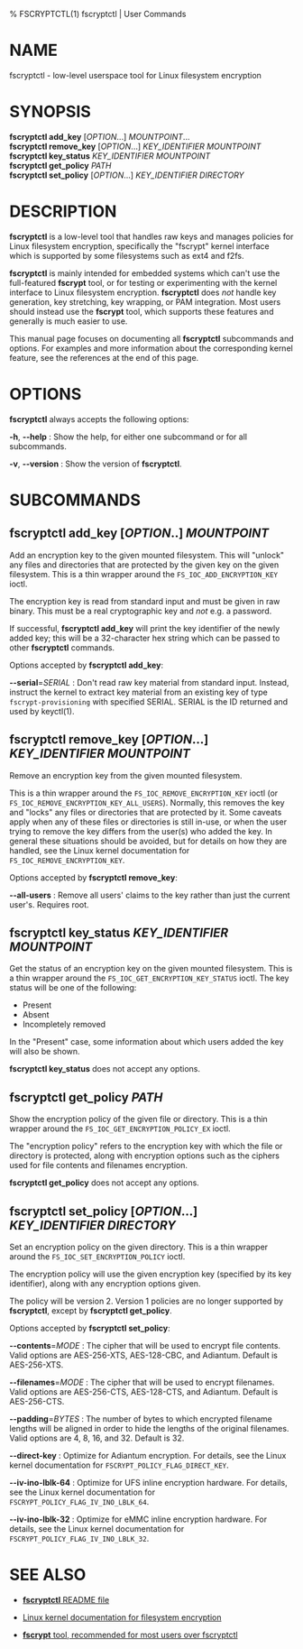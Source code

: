 % FSCRYPTCTL(1) fscryptctl | User Commands

# NAME

fscryptctl - low-level userspace tool for Linux filesystem encryption

# SYNOPSIS
**fscryptctl add_key** [*OPTION*...] *MOUNTPOINT*... \
**fscryptctl remove_key** [*OPTION*...] *KEY_IDENTIFIER* *MOUNTPOINT* \
**fscryptctl key_status** *KEY_IDENTIFIER* *MOUNTPOINT* \
**fscryptctl get_policy** *PATH* \
**fscryptctl set_policy** [*OPTION*...] *KEY_IDENTIFIER* *DIRECTORY*

# DESCRIPTION

**fscryptctl** is a low-level tool that handles raw keys and manages policies
for Linux filesystem encryption, specifically the "fscrypt" kernel interface
which is supported by some filesystems such as ext4 and f2fs.

**fscryptctl** is mainly intended for embedded systems which can't use the
full-featured **fscrypt** tool, or for testing or experimenting with the kernel
interface to Linux filesystem encryption.  **fscryptctl** does *not* handle key
generation, key stretching, key wrapping, or PAM integration.  Most users should
instead use the **fscrypt** tool, which supports these features and generally is
much easier to use.

This manual page focuses on documenting all **fscryptctl** subcommands and
options.  For examples and more information about the corresponding kernel
feature, see the references at the end of this page.

# OPTIONS

**fscryptctl** always accepts the following options:

**\-h**, **\-\-help**
:   Show the help, for either one subcommand or for all subcommands.

**\-v**, **\-\-version**
:   Show the version of **fscryptctl**.

# SUBCOMMANDS

## **fscryptctl add_key** [*OPTION*..] *MOUNTPOINT*

Add an encryption key to the given mounted filesystem.  This will "unlock" any
files and directories that are protected by the given key on the given
filesystem.  This is a thin wrapper around the `FS_IOC_ADD_ENCRYPTION_KEY`
ioctl.

The encryption key is read from standard input and must be given in raw binary.
This must be a real cryptographic key and *not* e.g. a password.

If successful, **fscryptctl add_key** will print the key identifier of the newly
added key; this will be a 32-character hex string which can be passed to other
**fscryptctl** commands.

Options accepted by **fscryptctl add_key**:

**\-\-serial**=*SERIAL*
:   Don't read raw key material from standard input. Instead, instruct the
    kernel to extract key material from an existing key of type
    `fscrypt-provisioning` with specified SERIAL. SERIAL is the ID returned
    and used by keyctl(1).

## **fscryptctl remove_key** [*OPTION*...] *KEY_IDENTIFIER* *MOUNTPOINT*

Remove an encryption key from the given mounted filesystem.

This is a thin wrapper around the `FS_IOC_REMOVE_ENCRYPTION_KEY` ioctl (or
`FS_IOC_REMOVE_ENCRYPTION_KEY_ALL_USERS`).  Normally, this removes the key and
"locks" any files or directories that are protected by it.  Some caveats apply
when any of these files or directories is still in-use, or when the user trying
to remove the key differs from the user(s) who added the key.  In general these
situations should be avoided, but for details on how they are handled, see the
Linux kernel documentation for `FS_IOC_REMOVE_ENCRYPTION_KEY`.

Options accepted by **fscryptctl remove_key**:

**\-\-all-users**
:   Remove all users' claims to the key rather than just the current user's.
    Requires root.

## **fscryptctl key_status** *KEY_IDENTIFIER* *MOUNTPOINT*

Get the status of an encryption key on the given mounted filesystem.  This is a
thin wrapper around the `FS_IOC_GET_ENCRYPTION_KEY_STATUS` ioctl.  The key
status will be one of the following:

* Present
* Absent
* Incompletely removed

In the "Present" case, some information about which users added the key will
also be shown.

**fscryptctl key_status** does not accept any options.

## **fscryptctl get_policy** *PATH*

Show the encryption policy of the given file or directory.  This is a thin
wrapper around the `FS_IOC_GET_ENCRYPTION_POLICY_EX` ioctl.

The "encryption policy" refers to the encryption key with which the file or
directory is protected, along with encryption options such as the ciphers used
for file contents and filenames encryption.

**fscryptctl get_policy** does not accept any options.

## **fscryptctl set_policy** [*OPTION*...] *KEY_IDENTIFIER* *DIRECTORY*

Set an encryption policy on the given directory.  This is a thin wrapper around
the `FS_IOC_SET_ENCRYPTION_POLICY` ioctl.

The encryption policy will use the given encryption key (specified by its key
identifier), along with any encryption options given.

The policy will be version 2.  Version 1 policies are no longer supported by
**fscryptctl**, except by **fscryptctl get_policy**.

Options accepted by **fscryptctl set_policy**:

**\-\-contents**=*MODE*
:   The cipher that will be used to encrypt file contents.  Valid options are
    AES-256-XTS, AES-128-CBC, and Adiantum.  Default is AES-256-XTS.

**\-\-filenames**=*MODE*
:   The cipher that will be used to encrypt filenames.  Valid options are
    AES-256-CTS, AES-128-CTS, and Adiantum.  Default is AES-256-CTS.

**\-\-padding**=*BYTES*
:   The number of bytes to which encrypted filename lengths will be aligned
    in order to hide the lengths of the original filenames.  Valid options are
    4, 8, 16, and 32.  Default is 32.

**\-\-direct\-key**
:   Optimize for Adiantum encryption.  For details, see the Linux kernel
    documentation for `FSCRYPT_POLICY_FLAG_DIRECT_KEY`.

**\-\-iv\-ino\-lblk\-64**
:   Optimize for UFS inline encryption hardware.  For details, see the Linux
    kernel documentation for `FSCRYPT_POLICY_FLAG_IV_INO_LBLK_64`.

**\-\-iv\-ino\-lblk\-32**
:   Optimize for eMMC inline encryption hardware.  For details, see the Linux
    kernel documentation for `FSCRYPT_POLICY_FLAG_IV_INO_LBLK_32`.

# SEE ALSO

* [**fscryptctl** README
  file](https://github.com/google/fscryptctl/blob/master/README.md)

* [Linux kernel documentation for filesystem
  encryption](https://www.kernel.org/doc/html/latest/filesystems/fscrypt.html)

* [**fscrypt** tool, recommended for most users over
  fscryptctl](https://github.com/google/fscrypt)
